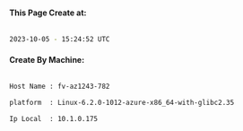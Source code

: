 
   
#### This Page Create at:

```bash

2023-10-05 - 15:24:52 UTC

```

#### Create By Machine:

```bash

Host Name : fv-az1243-782

platform  : Linux-6.2.0-1012-azure-x86_64-with-glibc2.35

Ip Local  : 10.1.0.175

```

